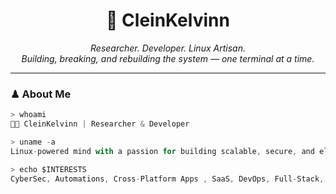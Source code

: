 <!-- GitHub Profile README for CleinKelvinn -->

<h1 align="center">🧬 CleinKelvinn</h1>
<p align="center">
  <i>Researcher. Developer. Linux Artisan.</i><br/>
  <i>Building, breaking, and rebuilding the system — one terminal at a time.</i>
</p>

---

### ♟ About Me

```js
> whoami
🧑‍💻 CleinKelvinn | Researcher & Developer

> uname -a
Linux-powered mind with a passion for building scalable, secure, and elegant systems.

> echo $INTERESTS
CyberSec, Automations, Cross-Platform Apps , SaaS, DevOps, Full-Stack, Creativity, QA Testing, Mobile Apps, Problem Solving, Team Adaptation
```

